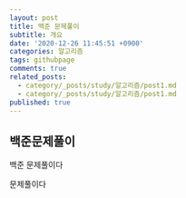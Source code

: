 ```yaml
---
layout: post
title: 백준 문제풀이
subtitle: 개요
date: '2020-12-26 11:45:51 +0900'
categories: 알고리즘
tags: githubpage
comments: true
related_posts:
  - category/_posts/study/알고리즘/post1.md
  - category/_posts/study/알고리즘/post1.md
published: true
---
```

## 백준문제풀이
백준 문제풀이다




문제풀이다
